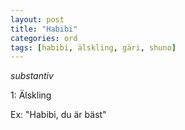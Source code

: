 ```yaml
---
layout: post
title: "Habibi"
categories: ord
tags: [habibi, älskling, gäri, shuno]
---
```


*substantiv*

1: Älskling

Ex: "Habibi, du är bäst"